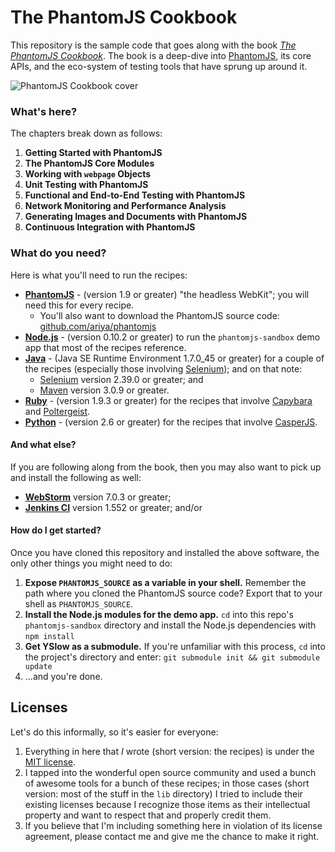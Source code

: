 # The PhantomJS Cookbook

This repository is the sample code that goes along with the book
_[The PhantomJS Cookbook](http://goo.gl/NJnFq1)_. The book is a deep-dive into
[PhantomJS](http://phantomjs.org/), its core APIs, and the eco-system of testing
tools that have sprung up around it.

![PhantomJS Cookbook cover](https://images-na.ssl-images-amazon.com/images/I/517EQf5-aoL._SX258_BO1,204,203,200_.jpg)

### What's here?

The chapters break down as follows:

1. **Getting Started with PhantomJS**
2. **The PhantomJS Core Modules**
3. **Working with `webpage` Objects**
4. **Unit Testing with PhantomJS**
5. **Functional and End-to-End Testing with PhantomJS**
6. **Network Monitoring and Performance Analysis**
7. **Generating Images and Documents with PhantomJS**
8. **Continuous Integration with PhantomJS**

### What do you need?

Here is what you'll need to run the recipes:

* **[PhantomJS](http://phantomjs.org/download.html)** - (version 1.9 or greater)
  "the headless WebKit"; you will need this for every recipe.
  * You'll also want to download the PhantomJS source code:
    [github.com/ariya/phantomjs](https://github.com/ariya/phantomjs)
* **[Node.js](http://nodejs.org/download/)** - (version 0.10.2 or greater) to run
  the `phantomjs-sandbox` demo app that most of the recipes reference.
* **[Java](http://java.com/en/download/index.jsp)** - (Java SE Runtime Environment
  1.7.0_45 or greater) for a couple of the recipes (especially those involving
  [Selenium](http://www.seleniumhq.org/)); and on that note:
  * [Selenium](http://docs.seleniumhq.org/download/) version 2.39.0 or greater; and
  * [Maven](http://maven.apache.org/download.cgi) version 3.0.9 or greater.
* **[Ruby](https://www.ruby-lang.org/en/downloads/)** - (version 1.9.3 or greater)
  for the recipes that involve [Capybara](http://jnicklas.github.io/capybara/)
  and [Poltergeist](https://github.com/teampoltergeist/poltergeist).
* **[Python](https://www.python.org/downloads/)** - (version 2.6 or greater) for
  the recipes that involve [CasperJS](http://casperjs.org/).

#### And what else?

If you are following along from the book, then you may also want to pick up and
install the following as well:

* **[WebStorm](http://www.jetbrains.com/webstorm/download/)** version 7.0.3 or greater;
* **[Jenkins CI](http://jenkins-ci.org/)** version 1.552 or greater; and/or

#### How do I get started?

Once you have cloned this repository and installed the above software, the only
other things you might need to do:

1. **Expose `PHANTOMJS_SOURCE` as a variable in your shell.** Remember the path
   where you cloned the PhantomJS source code? Export that to your shell as
   `PHANTOMJS_SOURCE`.
2. **Install the Node.js modules for the demo app.** `cd` into this repo's
   `phantomjs-sandbox` directory and install the Node.js dependencies with
   `npm install`
3. **Get YSlow as a submodule.** If you're unfamiliar with this process, `cd`
   into the project's directory and enter: `git submodule init && git submodule update`
4. ...and you're done.

## Licenses

Let's do this informally, so it's easier for everyone:

1. Everything in here that _I_ wrote (short version: the recipes) is under the
   [MIT license](http://opensource.org/licenses/MIT).
2. I tapped into the wonderful open source community and used a bunch of awesome
   tools for a bunch of these recipes; in those cases (short version: most of the
   stuff in the `lib` directory) I tried to include their existing licenses
   because I recognize those items as their intellectual property and want to
   respect that and properly credit them.
3. If you believe that I'm including something here in violation of its license
   agreement, please contact me and give me the chance to make it right.
